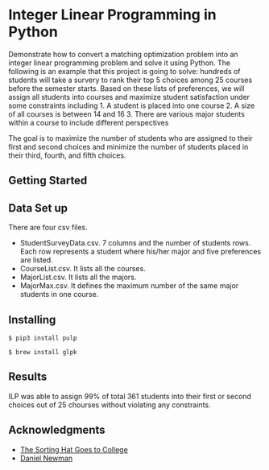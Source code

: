 # Integer Linear Programming in Python

Demonstrate how to convert a matching optimization problem into an integer linear programming problem and solve it using Python. The following is an example that this project is going to solve: hundreds of students will take a survery to rank their top 5 choices among 25 courses before the semester starts. Based on these lists of preferences, we will assign all students into courses and maximize student satisfaction under some constraints including
    1. A student is placed into one course
    2. A size of all courses is between 14 and 16
    3. There are various major students within a course to include different perspectives

The goal is to maximize the number of students who are assigned to their first and second choices and minimize the number of students placed in their third, fourth, and fifth choices.

## Getting Started

## Data Set up

There are four csv files.  
* StudentSurveyData.csv. 7 columns and the number of students rows. Each row represents a student where his/her major and five preferences are listed.
* CourseList.csv. It lists all the courses.
* MajorList.csv. It lists all the majors.
* MajorMax.csv. It defines the maximum number of the same major students in one course.

## Installing


```
$ pip3 install pulp
```

```
$ brew install glpk
```

## Results
ILP was able to assign 99% of total 361 students into their first or second choices out of 25 chourses without violating any constraints.

## Acknowledgments

* [The Sorting Hat Goes to College](https://www.tandfonline.com/doi/abs/10.4169/math.mag.87.4.243)
* [Daniel Newman](https://www.dtnewman.com/index.html)
